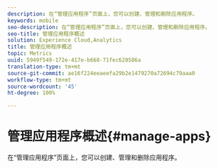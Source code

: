 ```yaml
---
description: 在“管理应用程序”页面上，您可以创建、管理和删除应用程序。
keywords: mobile
seo-description: 在“管理应用程序”页面上，您可以创建、管理和删除应用程序。
seo-title: 管理应用程序概述
solution: Experience Cloud,Analytics
title: 管理应用程序概述
topic: Metrics
uuid: 5949f549-172e-417e-b668-71fec628586a
translation-type: tm+mt
source-git-commit: ae16f224eeaeefa29b2e1479270a72694c79aaa0
workflow-type: tm+mt
source-wordcount: '45'
ht-degree: 100%

---
```



# 管理应用程序概述{#manage-apps}

在“管理应用程序”页面上，您可以创建、管理和删除应用程序。
